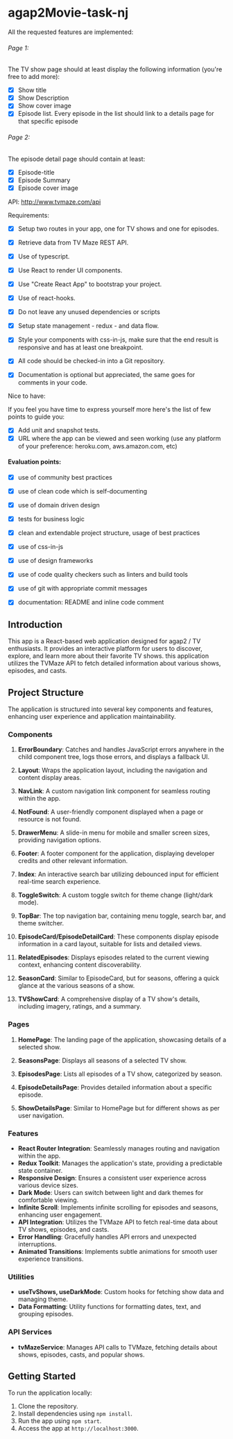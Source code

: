 # agap2Movie-task-nj
All the requested features are implemented:
###### Page 1:
The TV show page should at least display the following information (you're free to add more):
- [x] Show title
- [x] Show Description
- [x] Show cover image
- [x] Episode list. Every episode in the list should link to a details page for that specific episode

###### Page 2:
The episode detail page should contain at least:
- [x] Episode-title
- [x] Episode Summary
- [x] Episode cover image

API: http://www.tvmaze.com/api

Requirements:

- [x] Setup two routes in your app, one for TV shows and one for episodes.
- [x] Retrieve data from TV Maze REST API.

- [x] Use of typescript.
- [x] Use React to render UI components.
- [x] Use "Create React App" to bootstrap your project.

- [x] Use of react-hooks.

- [x] Do not leave any unused dependencies or scripts
- [x] Setup state management - redux - and data flow.
- [x] Style your components with css-in-js, make sure that the end result is responsive and has at least one breakpoint.
- [x] All code should be checked-in into a Git repository.

- [x] Documentation is optional but appreciated, the same goes for comments in your code.

Nice to have:

If you feel you have time to express yourself more here's the list of few points to guide you:

- [x] Add unit and snapshot tests.
- [x] URL where the app can be viewed and seen working (use any platform of your preference: heroku.com, aws.amazon.com, etc)

#### Evaluation points:

- [x] use of community best practices

- [x] use of clean code which is self-documenting

- [x] use of domain driven design

- [x] tests for business logic

- [x] clean and extendable project structure, usage of best practices

- [x] use of css-in-js

- [x] use of design frameworks

- [x] use of code quality checkers such as linters and build tools

- [x] use of git with appropriate commit messages

- [x] documentation: README and inline code comment
## Introduction

This app is a React-based web application designed for agap2 / TV enthusiasts. It provides an interactive platform for users to discover, explore, and learn more about their favorite TV shows. this application utilizes the TVMaze API to fetch detailed information about various shows, episodes, and casts.

## Project Structure

The application is structured into several key components and features, enhancing user experience and application maintainability.

### Components

1. **ErrorBoundary**: Catches and handles JavaScript errors anywhere in the child component tree, logs those errors, and displays a fallback UI.

2. **Layout**: Wraps the application layout, including the navigation and content display areas.

3. **NavLink**: A custom navigation link component for seamless routing within the app.

4. **NotFound**: A user-friendly component displayed when a page or resource is not found.

5. **DrawerMenu**: A slide-in menu for mobile and smaller screen sizes, providing navigation options.

6. **Footer**: A footer component for the application, displaying developer credits and other relevant information.

7. **Index**: An interactive search bar utilizing debounced input for efficient real-time search experience.

8. **ToggleSwitch**: A custom toggle switch for theme change (light/dark mode).

9. **TopBar**: The top navigation bar, containing menu toggle, search bar, and theme switcher.

10. **EpisodeCard/EpisodeDetailCard**: These components display episode information in a card layout, suitable for lists and detailed views.

11. **RelatedEpisodes**: Displays episodes related to the current viewing context, enhancing content discoverability.

12. **SeasonCard**: Similar to EpisodeCard, but for seasons, offering a quick glance at the various seasons of a show.

13. **TVShowCard**: A comprehensive display of a TV show's details, including imagery, ratings, and a summary.

### Pages

1. **HomePage**: The landing page of the application, showcasing details of a selected show.

2. **SeasonsPage**: Displays all seasons of a selected TV show.

3. **EpisodesPage**: Lists all episodes of a TV show, categorized by season.

4. **EpisodeDetailsPage**: Provides detailed information about a specific episode.

5. **ShowDetailsPage**: Similar to HomePage but for different shows as per user navigation.

### Features

- **React Router Integration**: Seamlessly manages routing and navigation within the app.
- **Redux Toolkit**: Manages the application's state, providing a predictable state container.
- **Responsive Design**: Ensures a consistent user experience across various device sizes.
- **Dark Mode**: Users can switch between light and dark themes for comfortable viewing.
- **Infinite Scroll**: Implements infinite scrolling for episodes and seasons, enhancing user engagement.
- **API Integration**: Utilizes the TVMaze API to fetch real-time data about TV shows, episodes, and casts.
- **Error Handling**: Gracefully handles API errors and unexpected interruptions.
- **Animated Transitions**: Implements subtle animations for smooth user experience transitions.

### Utilities

- **useTvShows, useDarkMode**: Custom hooks for fetching show data and managing theme.
- **Data Formatting**: Utility functions for formatting dates, text, and grouping episodes.

### API Services

- **tvMazeService**: Manages API calls to TVMaze, fetching details about shows, episodes, casts, and popular shows.

## Getting Started

To run the application locally:

1. Clone the repository.
2. Install dependencies using `npm install`.
3. Run the app using `npm start`.
4. Access the app at `http://localhost:3000`.


